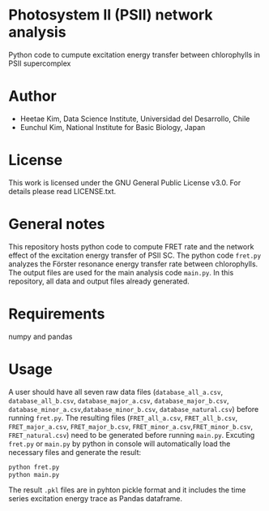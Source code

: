 # Photosystem II (PSII) network analysis
Python code to cumpute excitation energy transfer between chlorophylls in PSII supercomplex

# Author
- Heetae Kim, Data Science Institute, Universidad del Desarrollo, Chile
- Eunchul Kim, National Institute for Basic Biology, Japan

# License
This work is licensed under the GNU General Public License v3.0. For details please read LICENSE.txt.

# General notes
This repository hosts python code to compute FRET rate and the network effect of the excitation energy transfer of PSII SC.
The python code `fret.py` analyzes the Förster resonance energy transfer rate between chlorophylls. The output files are used for the main analysis code `main.py`.
In this repository, all data and output files already generated.

# Requirements
numpy and pandas

# Usage
A user should have all seven raw data files (`database_all_a.csv`, `database_all_b.csv`, `database_major_a.csv`, `database_major_b.csv`, `database_minor_a.csv`,`database_minor_b.csv`, `database_natural.csv`) before running `fret.py`.
The resulting files (`FRET_all_a.csv`, `FRET_all_b.csv`, `FRET_major_a.csv`, `FRET_major_b.csv`, `FRET_minor_a.csv`,`FRET_minor_b.csv`, `FRET_natural.csv`) need to be generated before running `main.py`.
Excuting `fret.py` or `main.py` by python in console will automatically load the necessary files and generate the result:
```bash
python fret.py
python main.py
```
The result `.pkl` files are in pyhton pickle format and it includes the time series excitation energy trace as Pandas dataframe.
